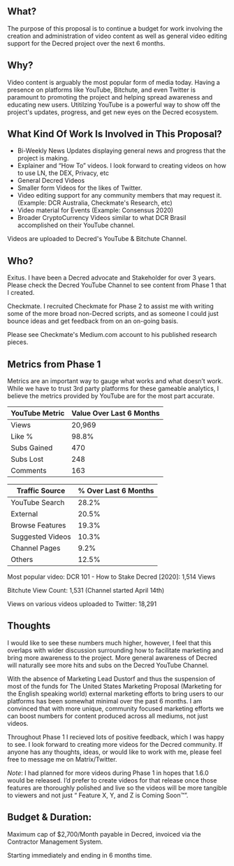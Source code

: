 ## What?

The purpose of this proposal is to continue a budget for work involving the creation and administration of video content as well as general video editing support for the Decred project over the next 6 months.

## Why?

Video content is arguably the most popular form of media today. Having a presence on platforms like YouTube, Bitchute, and even Twitter is paramount to promoting the project and helping spread awareness and educating new users. Utitilzing YouTube is a powerful way to show off the project's updates, progress, and get new eyes on the Decred ecosystem.


## What Kind Of Work Is Involved in This Proposal?

- Bi-Weekly News Updates displaying general news and progress that the project is making.
- Explainer and “How To” videos. I look forward to creating videos on how to use LN, the DEX, Privacy, etc
- General Decred Videos
- Smaller form Videos for the likes of Twitter.
- Video editing support for any community members that may request it. (Example: DCR Australia, Checkmate's Research, etc)
- Video material for Events (Example: Consensus 2020)
- Broader CryptoCurrency Videos similar to what DCR Brasil accomplished on their YouTube channel.

Videos are uploaded to Decred's YouTube & Bitchute Channel.

## Who?

Exitus. I have been a Decred advocate and Stakeholder for over 3 years. Please check the Decred YouTube Channel to see content from Phase 1 that I created.

Checkmate. I recruited Checkmate for Phase 2 to assist me with writing some of the more broad non-Decred scripts, and as someone I could just bounce ideas and get feedback from on an on-going basis.

Please see Checkmate's Medium.com account to his published research pieces. 


## Metrics from Phase 1

Metrics are an important way to gauge what works and what doesn’t work. While we have to trust 3rd party platforms for these gameable analytics, I believe the metrics provided by YouTube are for the most part accurate.

| YouTube Metric| Value Over Last 6 Months |
|-------------|---------|
| Views       | 20,969  |
| Like %      | 98.8%   |
| Subs Gained | 470     |
| Subs Lost   | 248     |
| Comments    | 163     |

| Traffic Source   |   % Over Last 6 Months    |
|------------------|-------|
| YouTube Search   | 28.2% |
| External         | 20.5% |
| Browse Features  | 19.3% |
| Suggested Videos | 10.3% |
| Channel Pages    | 9.2%  |
| Others           | 12.5% |

Most popular video: DCR 101 - How to Stake Decred [2020]: 1,514 Views

Bitchute View Count: 1,531 (Channel started April 14th)

Views on various videos uploaded to Twitter: 18,291 

## Thoughts

I would like to see these numbers much higher, however, I feel that this overlaps with wider discussion surrounding how to facilitate marketing and bring more awareness to the project. More general awareness of Decred will naturally see more hits and subs on the Decred YouTube Channel.

With the absence of Marketing Lead Dustorf and thus the suspension of most of the funds for The United States Marketing Proposal (Marketing for the English speaking world) external marketing efforts to bring users to our platforms has been somewhat minimal over the past 6 months. I am convinced that with more unique, community focused marketing efforts we can boost numbers for content produced across all mediums, not just videos.

Throughout Phase 1 I recieved lots of positive feedback, which I was happy to see. I look forward to creating more videos for the Decred community. If anyone has any thoughts, ideas, or would like to work with me, please feel free to message me on Matrix/Twitter.

*Note*: I had planned for more videos during Phase 1 in hopes that 1.6.0 would be released. I’d prefer to create videos for that release once those features are thoroughly polished and live so the videos will be more tangible to viewers and not just “ Feature X, Y, and Z is Coming Soon™”.

## Budget & Duration:

Maximum cap of $2,700/Month payable in Decred, invoiced via the Contractor Management System. 

Starting immediately and ending in 6 months time.

